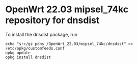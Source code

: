 OpenWrt 22.03 mipsel_74kc repository for dnsdist
========

To install the dnsdist package, run

```
echo "src/gz pdns /OpenWrt_22.03/mipsel_74kc/dnsdist" >> /etc/opkg/customfeeds.conf
opkg update
opkg install dnsdist
```
